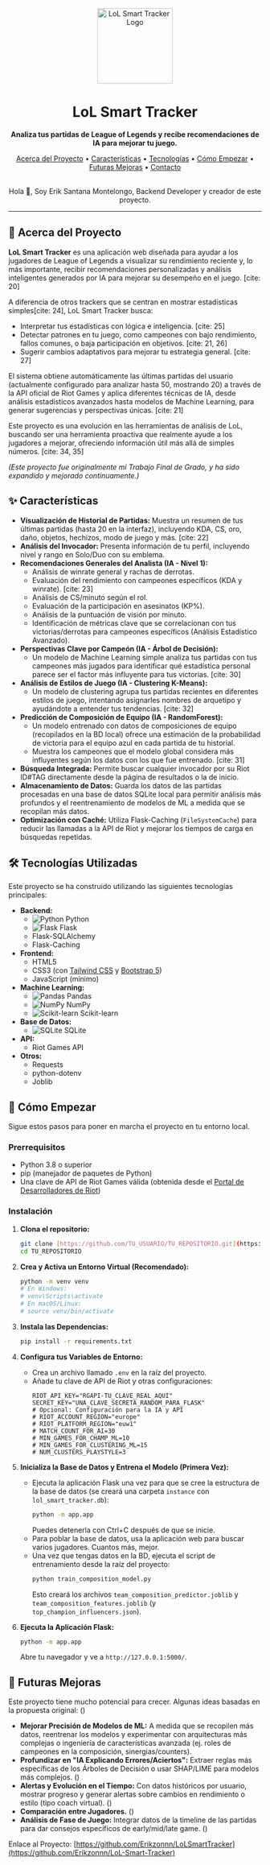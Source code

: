 <div align="center">
  <img src="./app/static/img/logoLolTracker.png" alt="LoL Smart Tracker Logo" width="150"/>
  <h1>LoL Smart Tracker</h1>
  <p>
    <strong>Analiza tus partidas de League of Legends y recibe recomendaciones de IA para mejorar tu juego.</strong>
  </p>
  <p>
    <a href="#-acerca-del-proyecto">Acerca del Proyecto</a> •
    <a href="#-características">Características</a> •
    <a href="#-tecnologías-utilizadas">Tecnologías</a> •
    <a href="#-cómo-empezar">Cómo Empezar</a> •
    <a href="#-futuras-mejoras">Futuras Mejoras</a> •
    <a href="#-contacto">Contacto</a>
  </p>
  <br />
  Hola 👋, Soy Erik Santana Montelongo, Backend Developer y creador de este proyecto.
</div>

---

## 🔭 Acerca del Proyecto

**LoL Smart Tracker** es una aplicación web diseñada para ayudar a los jugadores de League of Legends a visualizar su rendimiento reciente y, lo más importante, recibir recomendaciones personalizadas y análisis inteligentes generados por IA para mejorar su desempeño en el juego. [cite: 20]

A diferencia de otros trackers que se centran en mostrar estadísticas simples[cite: 24], LoL Smart Tracker busca:
* Interpretar tus estadísticas con lógica e inteligencia. [cite: 25]
* Detectar patrones en tu juego, como campeones con bajo rendimiento, fallos comunes, o baja participación en objetivos. [cite: 21, 26]
* Sugerir cambios adaptativos para mejorar tu estrategia general. [cite: 27]

El sistema obtiene automáticamente las últimas partidas del usuario (actualmente configurado para analizar hasta 50, mostrando 20) a través de la API oficial de Riot Games y aplica diferentes técnicas de IA, desde análisis estadísticos avanzados hasta modelos de Machine Learning, para generar sugerencias y perspectivas únicas. [cite: 21]

Este proyecto es una evolución en las herramientas de análisis de LoL, buscando ser una herramienta proactiva que realmente ayude a los jugadores a mejorar, ofreciendo información útil más allá de simples números. [cite: 34, 35]

*(Este proyecto fue originalmente mi Trabajo Final de Grado, y ha sido expandido y mejorado continuamente.)*

## ✨ Características

* **Visualización de Historial de Partidas:** Muestra un resumen de tus últimas partidas (hasta 20 en la interfaz), incluyendo KDA, CS, oro, daño, objetos, hechizos, modo de juego y más. [cite: 22]
* **Análisis del Invocador:** Presenta información de tu perfil, incluyendo nivel y rango en Solo/Duo con su emblema.
* **Recomendaciones Generales del Analista (IA - Nivel 1):**
    * Análisis de winrate general y rachas de derrotas.
    * Evaluación del rendimiento con campeones específicos (KDA y winrate). [cite: 23]
    * Análisis de CS/minuto según el rol.
    * Evaluación de la participación en asesinatos (KP%).
    * Análisis de la puntuación de visión por minuto.
    * Identificación de métricas clave que se correlacionan con tus victorias/derrotas para campeones específicos (Análisis Estadístico Avanzado).
* **Perspectivas Clave por Campeón (IA - Árbol de Decisión):**
    * Un modelo de Machine Learning simple analiza tus partidas con tus campeones más jugados para identificar qué estadística personal parece ser el factor más influyente para tus victorias. [cite: 30]
* **Análisis de Estilos de Juego (IA - Clustering K-Means):**
    * Un modelo de clustering agrupa tus partidas recientes en diferentes estilos de juego, intentando asignarles nombres de arquetipo y ayudándote a entender tus tendencias. [cite: 32]
* **Predicción de Composición de Equipo (IA - RandomForest):**
    * Un modelo entrenado con datos de composiciones de equipo (recopilados en la BD local) ofrece una estimación de la probabilidad de victoria para el equipo azul en cada partida de tu historial.
    * Muestra los campeones que el modelo global considera más influyentes según los datos con los que fue entrenado. [cite: 31]
* **Búsqueda Integrada:** Permite buscar cualquier invocador por su Riot ID#TAG directamente desde la página de resultados o la de inicio.
* **Almacenamiento de Datos:** Guarda los datos de las partidas procesadas en una base de datos SQLite local para permitir análisis más profundos y el reentrenamiento de modelos de ML a medida que se recopilan más datos.
* **Optimización con Caché:** Utiliza Flask-Caching (`FileSystemCache`) para reducir las llamadas a la API de Riot y mejorar los tiempos de carga en búsquedas repetidas.

## 🛠️ Tecnologías Utilizadas

Este proyecto se ha construido utilizando las siguientes tecnologías principales:

* **Backend:**
    * ![Python](https://raw.githubusercontent.com/devicons/devicon/master/icons/python/python-original.svg) Python
    * ![Flask](https://raw.githubusercontent.com/devicons/devicon/master/icons/flask/flask-original.svg) Flask
    * Flask-SQLAlchemy
    * Flask-Caching
* **Frontend:**
    * HTML5
    * CSS3 (con [Tailwind CSS](https://tailwindcss.com/) y [Bootstrap 5](https://getbootstrap.com/))
    * JavaScript (mínimo)
* **Machine Learning:**
    * ![Pandas](https://raw.githubusercontent.com/devicons/devicon/master/icons/pandas/pandas-original.svg) Pandas
    * ![NumPy](https://raw.githubusercontent.com/devicons/devicon/master/icons/numpy/numpy-original.svg) NumPy
    * ![Scikit-learn](https://raw.githubusercontent.com/devicons/devicon/master/icons/scikit-learn/scikit-learn-original.svg) Scikit-learn
* **Base de Datos:**
    * ![SQLite](https://raw.githubusercontent.com/devicons/devicon/master/icons/sqlite/sqlite-original.svg) SQLite
* **API:**
    * Riot Games API
* **Otros:**
    * Requests
    * python-dotenv
    * Joblib

## 🚀 Cómo Empezar

Sigue estos pasos para poner en marcha el proyecto en tu entorno local.

### Prerrequisitos

* Python 3.8 o superior
* pip (manejador de paquetes de Python)
* Una clave de API de Riot Games válida (obtenida desde el [Portal de Desarrolladores de Riot](https://developer.riotgames.com/))

### Instalación

1.  **Clona el repositorio:**
    ```bash
    git clone [https://github.com/TU_USUARIO/TU_REPOSITORIO.git](https://github.com/TU_USUARIO/TU_REPOSITORIO.git) # Reemplaza con tu URL
    cd TU_REPOSITORIO
    ```

2.  **Crea y Activa un Entorno Virtual (Recomendado):**
    ```bash
    python -m venv venv
    # En Windows:
    # venv\Scripts\activate
    # En macOS/Linux:
    # source venv/bin/activate
    ```

3.  **Instala las Dependencias:**
    ```bash
    pip install -r requirements.txt
    ```

4.  **Configura tus Variables de Entorno:**
    * Crea un archivo llamado `.env` en la raíz del proyecto.
    * Añade tu clave de API de Riot y otras configuraciones:
        ```env
        RIOT_API_KEY="RGAPI-TU_CLAVE_REAL_AQUI"
        SECRET_KEY="UNA_CLAVE_SECRETA_RANDOM_PARA_FLASK" 
        # Opcional: Configuración para la IA y API
        # RIOT_ACCOUNT_REGION="europe"
        # RIOT_PLATFORM_REGION="euw1"
        # MATCH_COUNT_FOR_AI=30 
        # MIN_GAMES_FOR_CHAMP_ML=10
        # MIN_GAMES_FOR_CLUSTERING_ML=15
        # NUM_CLUSTERS_PLAYSTYLE=3
        ```

5.  **Inicializa la Base de Datos y Entrena el Modelo (Primera Vez):**
    * Ejecuta la aplicación Flask una vez para que se cree la estructura de la base de datos (se creará una carpeta `instance` con `lol_smart_tracker.db`):
        ```bash
        python -m app.app 
        ```
        Puedes detenerla con Ctrl+C después de que se inicie.
    * Para poblar la base de datos, usa la aplicación web para buscar varios jugadores. Cuantos más, mejor.
    * Una vez que tengas datos en la BD, ejecuta el script de entrenamiento desde la raíz del proyecto:
        ```bash
        python train_composition_model.py
        ```
        Esto creará los archivos `team_composition_predictor.joblib` y `team_composition_features.joblib` (y `top_champion_influencers.json`).

6.  **Ejecuta la Aplicación Flask:**
    ```bash
    python -m app.app 
    ```
    Abre tu navegador y ve a `http://127.0.0.1:5000/`.

## 🔮 Futuras Mejoras

Este proyecto tiene mucho potencial para crecer. Algunas ideas basadas en la propuesta original: ()

* **Mejorar Precisión de Modelos de ML:** A medida que se recopilen más datos, reentrenar los modelos y experimentar con arquitecturas más complejas o ingeniería de características avanzada (ej. roles de campeones en la composición, sinergias/counters).
* **Profundizar en "IA Explicando Errores/Aciertos":** Extraer reglas más específicas de los Árboles de Decisión o usar SHAP/LIME para modelos más complejos. ()
* **Alertas y Evolución en el Tiempo:** Con datos históricos por usuario, mostrar progreso y generar alertas sobre cambios en rendimiento o estilo (tipo coach virtual). ()
* **Comparación entre Jugadores.** ()
* **Análisis de Fase de Juego:** Integrar datos de la timeline de las partidas para dar consejos específicos de early/mid/late game. ()

Enlace al Proyecto: [https://github.com/Erikzonnn/LoLSmartTracker](https://github.com/Erikzonnn/LoL-Smart-Tracker)
